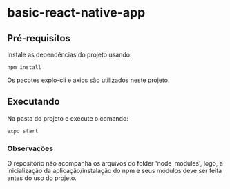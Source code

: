 # basic-react-native-app


## Pré-requisitos

Instale as dependências do projeto usando:

```
npm install
```

Os pacotes explo-cli e axios são utilizados neste projeto.

## Executando

Na pasta do projeto e execute o comando:

```
expo start
```

### Observações

O repositório não acompanha os arquivos do folder 'node_modules', logo, a inicialização da aplicação/instalação do npm e seus módulos deve ser feita antes do uso do projeto.
